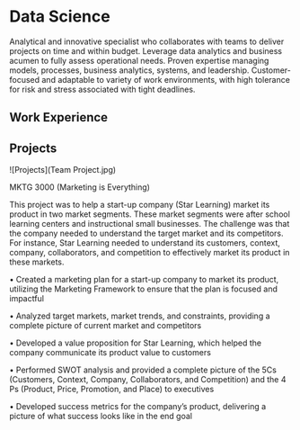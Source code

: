# Data Science
Analytical and innovative specialist who collaborates with teams to deliver projects on time and within budget. Leverage data analytics and business acumen to fully assess operational needs. Proven expertise managing models, processes, business analytics, systems, and leadership. Customer-focused and adaptable to variety of work environments, with high tolerance for risk and stress associated with tight deadlines. 

## Work Experience

## Projects

![Projects](Team Project.jpg)

MKTG 3000 (Marketing is Everything)

This project was to help a start-up company (Star Learning) market its product in two market segments. These market segments were after school learning centers and instructional small businesses. The challenge was that the company needed to understand the target market and its competitors. For instance, Star Learning needed to understand its customers, context, company, collaborators, and competition to effectively market its product in these markets.

•	Created a marketing plan for a start-up company to market its product, utilizing the Marketing Framework to ensure that the plan is focused and impactful

•	Analyzed target markets, market trends, and constraints, providing a complete picture of current market and competitors

•	Developed a value proposition for Star Learning, which helped the company communicate its product value to customers

•	Performed SWOT analysis and provided a complete picture of the 5Cs (Customers, Context, Company, Collaborators, and Competition) and the 4 Ps (Product, Price, Promotion, and Place) to executives

•	 Developed success metrics for the company’s product, delivering a picture of what success looks like in the end goal

